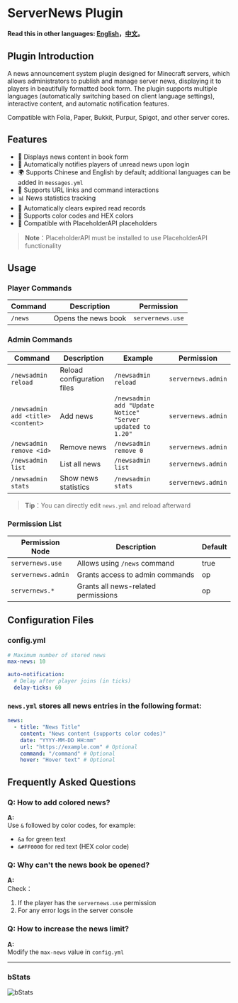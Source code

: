 # ServerNews Plugin

**Read this in other languages: [English](README.md)，[中文](README_zh.md)。**

## Plugin Introduction
A news announcement system plugin designed for Minecraft servers, which allows administrators to publish and manage server news, displaying it to players in beautifully formatted book form. The plugin supports multiple languages (automatically switching based on client language settings), interactive content, and automatic notification features.  

Compatible with Folia, Paper, Bukkit, Purpur, Spigot, and other server cores.  

## Features
- 📖 Displays news content in book form
- 🔔 Automatically notifies players of unread news upon login
- 🌍 Supports Chinese and English by default; additional languages can be added in `messages.yml`
- 🔗 Supports URL links and command interactions
- 📊 News statistics tracking
- 📅 Automatically clears expired read records
- 🎨 Supports color codes and HEX colors
- 📱 Compatible with PlaceholderAPI placeholders

> **Note**：PlaceholderAPI must be installed to use PlaceholderAPI functionality

## Usage

### Player Commands
| Command | Description | Permission |
|------|------|------|
| `/news` | Opens the news book | `servernews.use` |

### Admin Commands
| Command | Description | Example | Permission |
|------|------|------|------|
| `/newsadmin reload` | 	Reload configuration files	 | `/newsadmin reload` | `servernews.admin` |
| `/newsadmin add <title> <content>` | Add news | `/newsadmin add "Update Notice" "Server updated to 1.20"` | `servernews.admin` |
| `/newsadmin remove <id>` | Remove news | `/newsadmin remove 0` | `servernews.admin` |
| `/newsadmin list` | 	List all news | `/newsadmin list` | `servernews.admin` |
| `/newsadmin stats` | 	Show news statistics | `/newsadmin stats` | `servernews.admin` |

> **Tip**：You can directly edit `news.yml` and reload afterward

### Permission List

| Permission Node            | 	Description                     | Default |
|---------------------|--------------------------|--------|
| `servernews.use`    | Allows using `/news` command      | true   |
| `servernews.admin`  | Grants access to admin commands     | op     |
| `servernews.*`      | Grants all news-related permissions    | op     |

## Configuration Files

### config.yml
```yaml
# Maximum number of stored news  
max-news: 10

auto-notification:
  # Delay after player joins (in ticks) 
  delay-ticks: 60
```

### `news.yml` stores all news entries in the following format:

```yaml
news:
  - title: "News Title"
    content: "News content (supports color codes)"
    date: "YYYY-MM-DD HH:mm"
    url: "https://example.com" # Optional  
    command: "/command" # Optional  
    hover: "Hover text" # Optional  
```

## Frequently Asked Questions

### Q: How to add colored news?  
**A:**  
Use `&` followed by color codes, for example:  
- `&a` for green text    
- `&#FF0000` for red text (HEX color code)  

### Q: Why can't the news book be opened?  
**A:**  
Check：  
1. If the player has the `servernews.use` permission  
2. For any error logs in the server console    

### Q: How to increase the news limit?  
**A:**  
Modify the `max-news` value in `config.yml`  

---

### bStats
![bStats](https://bstats.org/signatures/bukkit/ServerNews.svg)

